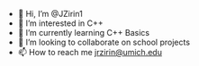 - 👋 Hi, I’m @JZirin1
- 👀 I’m interested in C++
- 🌱 I’m currently learning C++ Basics
- 💞️ I’m looking to collaborate on school projects
- 📫 How to reach me jrzirin@umich.edu

<!---
JZirin1/JZirin1 is a ✨ special ✨ repository because its `README.md` (this file) appears on your GitHub profile.
You can click the Preview link to take a look at your changes.
--->
